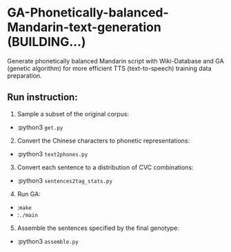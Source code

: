# GA-Phonetically-balanced-Mandarin-text-generation (BUILDING...)
Generate phonetically balanced Mandarin script with Wiki-Database and GA (genetic algorithm) for more efficient TTS (text-to-speech) training data preparation.

## Run instruction:
1. Sample a subset of the original corpus:
  - :python3 `get.py`

2. Convert the Chinese characters to phonetic representations:
  - :python3 `text2phones.py`
  
3. Convert each sentence to a distribution of CVC combinations:
  - :python3 `sentences2tag_stats.py`
  
4. Run GA:
  - :`make`
  - :`./main`
  
5. Assemble the sentences specified by the final genotype:
  - :python3 `assemble.py`
